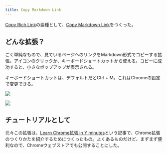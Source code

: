 ```yaml
---
title: Copy Markdown Link
---
```

[Copy Rich Link](https://chrome.google.com/webstore/detail/copy-rich-link/hikiamlgpdcabppakpmemaofmkgknpea)の亜種として、[Copy Markdown Link](https://chrome.google.com/webstore/detail/copy-markdown-link/gkceaaphhbeanfciglgpffnncfpipjpa)をつくった。

どんな拡張？
------

ごく単純なもので、見ているページへのリンクをMarkdown形式でコピーする拡張。アイコンのクリックか、キーボードショートカットから使える。コピーに成功すると、小さなポップアップが表示される。

キーボードショートカットは、デフォルトだとCtrl + M。これはChromeの設定で変更できる。

![](https://lh5.googleusercontent.com/ZTPklEg2v9iPsNqEMlE64Xu1MNP7qNZys6904183y7ZjaxKeLN5SL_UZ9OJLAjXWVvgWpR6NvAO0OfLky4H5vq19SkSJstc8yCHnI0S7hpDLnD89iHA3a4cnbeMVo0QVJsL1tyFbiThk9JCwSNFMMA)

![](https://lh3.googleusercontent.com/_64nXXkDdi5d0WwrbfvLdlLdyC7Z8tXre5LRXZO05pHp8OflfcEgaKs4sX3B7_5DdMZZbVWzxxnmVBW2oVAwEZ-Dk_gKoCck6zl4af8FhVkdskuCW70VGwz2nwjv9f-9uAbam-uc_mlWGks9qNSESg)

チュートリアルとして
----------

元々この拡張は、[Learn Chrome拡張 in Y minutes](https://r7kamura.com/articles/2022-05-18-learn-chrome-extention-in-y-minutes)という記事で、Chrome拡張のつくりかたを紹介するためにつくったもの。よくあるものだけど、まずまず便利なので、Chromeウェブストアでも公開することにした。
